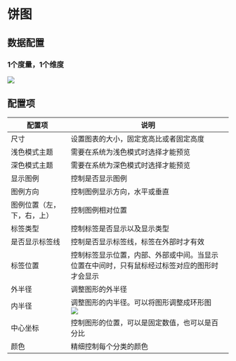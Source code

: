 # 饼图

## 数据配置

### 1个度量，1个维度

![](https://static-docs.nocobase.com/202410091138527.png)

## 配置项

| 配置项                     | 说明                                                                                                    |
| -------------------------- | ------------------------------------------------------------------------------------------------------- |
| 尺寸                       | 设置图表的大小，固定宽高比或者固定高度                                                                  |
| 浅色模式主题               | 需要在系统为浅色模式时选择才能预览                                                                      |
| 深色模式主题               | 需要在系统为深色模式时选择才能预览                                                                      |
| 显示图例                   | 控制是否显示图例                                                                                        |
| 图例方向                   | 控制图例显示方向，水平或垂直                                                                            |
| 图例位置（左，下，右，上） | 控制图例相对位置                                                                                        |
| 标签类型                   | 控制标签是否显示以及显示类型                                                                            |
| 是否显示标签线             | 控制是否显示标签线，标签在外部时才有效                                                                  |
| 标签位置                   | 控制标签显示位置，内部、外部或中间。当显示位置在中间时，只有鼠标经过标签对应的图形时才会显示            |
| 外半径                     | 调整图形的外半径                                                                                        |
| 内半径                     | 调整图形的内半径。可以将图形调整成环形图<br />![](https://static-docs.nocobase.com/202410091144473.png) |
| 中心坐标                   | 控制图形的位置，可以是固定数值，也可以是百分比                                                          |
| 颜色                       | 精细控制每个分类的颜色                                                                                  |

